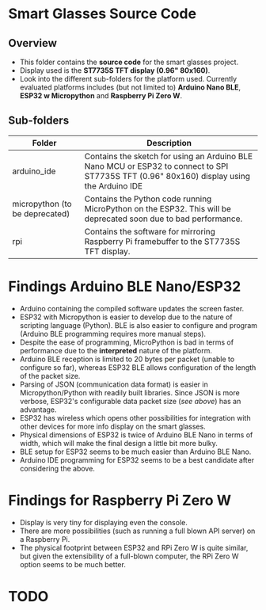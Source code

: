 # Smart Glasses Source Code

## Overview

- This folder contains the **source code** for the smart glasses project.
- Display used is the **ST7735S TFT display (0.96" 80x160)**.
- Look into the different sub-folders for the platform used. Currently evaluated platforms includes (but not limited to) **Arduino Nano BLE**, **ESP32 w Micropython** and **Raspberry Pi Zero W**.

## Sub-folders

| Folder           | Description
| -- | --
| arduino_ide | Contains the sketch for using an Arduino BLE Nano MCU or ESP32 to connect to SPI ST7735S TFT (0.96" 80x160) display using the Arduino IDE
| micropython (to be deprecated) | Contains the Python code running MicroPython on the ESP32. This will be deprecated soon due to bad performance.
| rpi            | Contains the software for mirroring Raspberry Pi framebuffer to the ST7735S TFT display.

# Findings Arduino BLE Nano/ESP32
- Arduino containing the compiled software updates the screen faster.
- ESP32 with Micropython is easier to develop due to the nature of scripting language (Python). BLE is also easier to configure and program (Arduino BLE programming requires more manual steps).
- Despite the ease of programming, MicroPython is bad in terms of performance due to the **interpreted** nature of the platform.
- Arduino BLE reception is limited to 20 bytes per packet (unable to configure so far), whereas ESP32 BLE allows configuration of the length of the packet size.
- Parsing of JSON (communication data format) is easier in Micropython/Python with readily built libraries. Since JSON is more verbose, ESP32's configurable data packet size (_see above_) has an advantage.
- ESP32 has wireless which opens other possibilities for integration with other devices for more info display on the smart glasses.
- Physical dimensions of ESP32 is twice of Arduino BLE Nano in terms of width, which will make the final design a little bit more bulky.
- BLE setup for ESP32 seems to be much easier than Arduino BLE Nano.
- Arduino IDE programming for ESP32 seems to be a best candidate after considering the above.

# Findings for Raspberry Pi Zero W
- Display is very tiny for displaying even the console.
- There are more possibilities (such as running a full blown API server) on a Raspberry Pi.
- The physical footprint between ESP32 and RPi Zero W is quite similar, but given the extensibility of a full-blown computer, the RPi Zero W option seems to be much better.

# TODO


